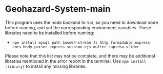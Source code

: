 # Geohazard-System-main

This program uses the node backend to run, so you need to download node before running, and set the corresponding environment variables. These libraries need to be installed before running:

- `npm install mysql path base64-stream fs http formidable express cors body-parser express-session ejs multer captcha-slider`

Please note that this list may not be complete, and there may be additional libraries mentioned in the error report in the terminal. Use `npm install [library]` to install any missing libraries.

